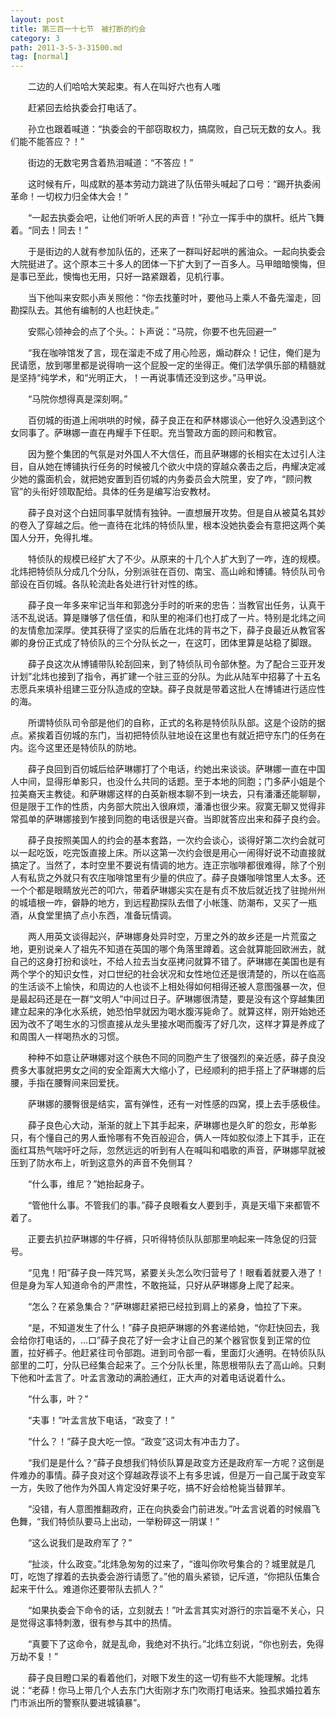 ```yaml
---
layout: post
title: 第三百一十七节　被打断的约会
category: 3
path: 2011-3-5-3-31500.md
tag: [normal]
---
```


　　二边的人们哈哈大笑起束。有人在叫好六也有人嗤

　　赶紧回去给执委会打电话了。

　　孙立也跟着喊道：“执委会的干部窃取权力，搞腐败，自己玩无数的女人。我们能不能答应？！”

　　街边的无数宅男含着热泪喊道：“不答应！”

　　这时候有斤，叫成默的基本劳动力跳进了队伍带头喊起了口号：“踢开执委闹革命！一切权力归全体大会！”

　　“一起去执委会吧，让他们听听人民的声音！”孙立一挥手中的旗杆。纸片飞舞着。“同去！同去！”

　　于是街边的人就有参加队伍的，还来了一群叫好起哄的酱油众。一起向执委会大院挺进了。这个原本三十多人的团体一下扩大到了一百多人。马甲暗暗懊悔，但是事已至此，懊悔也无用，只好一路紧跟着，见机行事。

　　当下他叫来安熙小声关照他：“你去找董时叶，要他马上乘人不备先溜走，回勘探队去。其他有编制的人也赶快走。”

　　安熙心领神会的点了个头。：卜声说：“马院，你要不也先回避一”

　　“我在咖啡馆发了言，现在溜走不成了用心险恶，煽动群众！记住，俺们是为民请愿，放到哪里都是说得响一这个屁股一定的坐得正。俺们法学俱乐部的精髓就是坚持“纯学术，和“光明正大，！一再说事情还没到这步。”马甲说。

　　“马院你想得真是深刻啊。”

　　百仞城的街道上闹哄哄的时候，薛子良正在和萨林娜谈心一他好久没遇到这个女同事了。萨琳娜一直在冉耀手下任职。充当警政方面的顾问和教官。

　　因为整个集团的气氛是对外国人不大信任，而且萨琳娜的长相实在太过引人注目，自从她在博铺执行任务的时候被几个欲火中烧的穿越众袭击之后，冉耀决定减少她的露面机会，就把她安置到百仞城的内务委员会大院里，安了咋，“顾问教官”的头衔好领取配给。具体的任务是编写治安教材。

　　薛子良对这个白妞同事早就情有独钟。一直想展开攻势。但是自从被莫名其妙的卷入了穿越之后。他一直待在北炜的特侦队里，根本没她执委会有意把这两个美国人分开，免得扎堆。

　　特侦队的规模已经扩大了不少。从原来的十几个人扩大到了一咋，连的规模。北炜把特侦队分成几个分队，分别派驻在百仞、南宝、高山岭和博铺。特侦队司令部设在百仞城。各队轮流赴各处进行针对性的练。

　　薛子良一年多来牢记当年和郭逸分手时的听来的忠告：当教官出任务，认真干活不乱说话。算是赚够了信任值，和队里的袍泽们也打成了一片。特别是北炜之间的友情愈加深厚。使其获得了坚实的后盾在北炜的背书之下，薛子良最近从教官客卿的身份正式成了特侦队的三个分队长之一，在这叮，团体里算是站稳了脚跟。

　　薛子良这次从博铺带队轮刮回来，到了特侦队司令部休整。为了配合三亚开发计划”北炜也接到了指令，再扩建一个驻三亚的分队。为此从陆军中招募了十五名志愿兵来填补组建三亚分队造成的空缺。薛子良就是带着这批人在博铺进行适应性的海。

　　所谓特侦队司令部是他们的自称，正式的名称是特侦队队部。这是个设防的据点。紧挨着百仞城的东门，当初把特侦队驻地设在这里也有就近把守东门的任务在内。迄今这里还是特侦队的防地。

　　薛子良回到百仞城后给萨琳娜打了个电话，约她出来谈谈。萨琳娜一直在中国人中间，显得形单影只，也没什么共同的话题。至于本地的同胞；门多萨小姐是个拉美裔天主教徒。和萨琳娜这样的白英新根本聊不到一块去，只有潘潘还能聊聊，但是限于工作的性质，内务部大院出入很麻烦，潘潘也很少来。寂寞无聊又觉得非常孤单的萨琳娜接到乍接到同胞的电话很是兴奋。当即就答应出来和薛子良约会。

　　薛子良按照美国人的约会的基本套路，一次约会谈心，谈得好第二次约会就可以一起吃饭，吃完饭直接上床。所以这第一次约会很是用心一闹得好说不动直接就搞定了。当然了，本时空里不要说有情调的地方。连正宗咖啡都很难得，除了个别人有私货之外就只有农庄咖啡馆里有少量的供应了。薛子良嫌咖啡馆里人太多。还一个个都是眼睛放光芒的叩六，带着萨琳娜尖实在是有贞不放后就近找了驻抛州州的城墙根一咋，僻静的地方，到远程勘探队去借了小帐篷、防潮布，又买了一瓶酒，从食堂里搞了点小东西，准备玩情调。

　　两人用英文谈得起兴，萨琳娜身处异时空，万里之外的故乡还是一片荒蛮之地，更别说亲人了祖先不知道在英国的哪个角落里蹲着。这会就算能回欧洲去，就自己的这身打扮和谈吐，不给人拉去当女巫拷问就算不错了。萨琳娜在美国也是有两个学个的知识女性，对口世纪的社会状况和女性地位还是很清楚的，所以在临高的生活谈不上愉快，和周边的人也谈不上相处得如何相得还被人意图强暴一次，但是最起码还是在一群“文明人”中间过日子。萨琳娜很清楚，要是没有这个穿越集团建立起来的净化水系统，她恐怕早就因为喝水腹泻毙命了。就算这样，刚开始她还因为改不了喝生水的习惯直接从龙头里接水喝而腹泻了好几次，这样才算是养成了和周围人一样喝热水的习惯。

　　种种不如意让萨琳娜对这个肤色不同的同胞产生了很强烈的亲近感，薛子良没费多大事就把男女之间的安全距离大大缩小了，已经顺利的把手搭上了萨琳娜的后腰，手指在腰臀间来回爱抚。

　　萨琳娜的腰臀很是结实，富有弹性，还有一对性感的四窝，摸上去手感极佳。

　　薛子良色心大动，渐渐的就上下其手起来，萨琳娜也是久旷的怨女，形单影只，有个懂自己的男人垂怜哪有不免百般迎合，俩人一阵如胶似漆上下其手，正在面红耳热气喘吁吁之际，忽然远远的听到有人在喊叫和唱歌的声音，萨琳娜早就被压到了防水布上，听到这意外的声音不免侧耳？

　　“什么事，维尼？”她抬起身子。

　　“管他什么事。不管我们的事。”薛子良眼看女人要到手，真是天塌下来都管不着了。

　　正要去扒拉萨琳娜的牛仔裤，只听得特侦队队部那里响起来一阵急促的归营号。

　　“见鬼！阳”薛子良一阵咒骂，紧要关头怎么吹归营号了！眼看着就要入港了！但是身为军人知道命令的严肃性，不敢拖延，只好从萨琳娜身上爬了起来。

　　“怎么？在紧急集合？”萨琳娜赶紧把已经拉到肩上的紧身，恤拉了下来。

　　“是，不知道发生了什么！”薛子良把萨琳娜的外套递给她，“你赶快回去，我会给你打电话的，…口”薛子良花了好一会才让自己的某个器官恢复到正常的位置，拉好裤子。他赶紧往司令部跑。进到司令部一看，里面灯火通明。在特侦队队部里的二叮，分队已经集合起来了。三个分队长里，陈思根带队去了高山岭。只剩下他和叶孟言了。叶孟言激动的满脸通红，正大声的对着电话说着什么。

　　“什么事，叶？”

　　“夫事！”叶孟言放下电话，“政变了！”

　　“什么？！”薛子良大吃一惊。“政变”这词太有冲击力了。

　　“我们是是什么？”薛子良想我们特侦队算是政变方还是政府军一方呢？这倒是件难办的事情。薛子良对这个穿越政荐谈不上有多忠诚，但是万一自己属于政变军一方，失败了他作为外国人肯定没好果子吃，搞不好会给枪毙当替罪羊。

　　“没错，有人意图推翻政府，正在向执委会门前进发。”叶孟言说着的时候眉飞色舞，“我们特侦队要马上出动，一举粉碎这一阴谋！”

　　“这么说我们是政府军了？”

　　“扯淡，什么政变。”北炜急匆匆的过来了，“谁叫你吹号集合的？城里就是几叮，吃饱了撑着的去执委会游行请愿了。”他的眉头紧锁，记斥道，“你把队伍集合起来干什么。难道你还要带队去抓人？”

　　“如果执委会下命令的话，立刻就去！”叶孟言其实对游行的宗旨毫不关心，只是觉得这事特刺激，很有参与其中的热情。

　　“真要下了这命令，就是乱命，我绝对不执行。”北炜立刻说，“你也别去，免得万劫不复！”

　　薛子良目瞪口呆的看着他们，对眼下发生的这一切有些不大能理解。北炜说：“老薛！你马上带几个人去东门大街刚才东门吹雨打电话来。独孤求婚拉着东门市派出所的警察队要进城镇暴”。